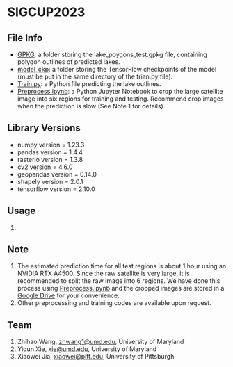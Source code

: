 # SIGCUP2023

## File Info
- [GPKG](https://github.com/zhwang0/SIGCUP2023/tree/main/GPKG): a folder storing the lake_poygons_test.gpkg file, containing polygon outlines of predicted lakes.
- [model_ckp](https://github.com/zhwang0/SIGCUP2023/tree/main/model_ckp): a folder storing the TensorFlow checkpoints of the model (must be put in the same directory of the trian.py file).
- [Train.py](https://github.com/zhwang0/SIGCUP2023/tree/main/Train.py): a Python file predicting the lake outlines.
- [Preprocess.ipynb](https://github.com/zhwang0/SIGCUP2023/tree/main/Preprocess.ipynb): a Python Jupyter Notebook to crop the large satellite image into six regions for training and testing. Recommend crop images when the prediction is slow (See Note 1 for details).

## Library Versions
- numpy version =  1.23.3
- pandas version =  1.4.4
- rasterio version =  1.3.8
- cv2 version =  4.6.0
- geopandas version =  0.14.0
- shapely version =  2.0.1
- tensorflow version =  2.10.0

## Usage
1. 



## Note 
1. The estimated prediction time for all test regions is about 1 hour using an NVIDIA RTX A4500. Since the raw satellite is very large, it is recommended to split the raw image into 6 regions. We have done this process using [Preprocess.ipynb](https://github.com/zhwang0/SIGCUP2023/tree/main/Preprocess.ipynb) and the cropped images are stored in a [Google Drive](https://drive.google.com/drive/folders/1LlkRJyiL0nsJdSD7HVYVpbizbrC9cUpB?usp=sharing) for your convenience.
2. Other preprocessing and training codes are available upon request.


## Team
1. Zhihao Wang, zhwang1@umd.edu, University of Maryland
2. Yiqun Xie, xie@umd.edu, University of Maryland
3. Xiaowei Jia, xiaowei@pitt.edu, University of Pittsburgh
